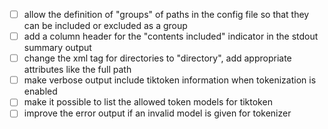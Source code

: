 - [ ] allow the definition of "groups" of paths in the config file so that they can be included or excluded as a group
- [ ] add a column header for the "contents included" indicator in the stdout summary output 
- [ ] change the xml tag for directories to "directory", add appropriate attributes like the full path
- [ ] make verbose output include tiktoken information when tokenization is enabled
- [ ] make it possible to list the allowed token models for tiktoken
- [ ] improve the error output if an invalid model is given for tokenizer
